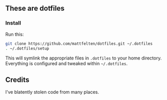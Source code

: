 ## These are dotfiles

### Install

Run this:

```sh
git clone https://github.com/mattfelten/dotfiles.git ~/.dotfiles
. ~/.dotfiles/setup
```

This will symlink the appropriate files in `.dotfiles` to your home directory.
Everything is configured and tweaked within `~/.dotfiles`.

## Credits
I've blatently stolen code from many places.
